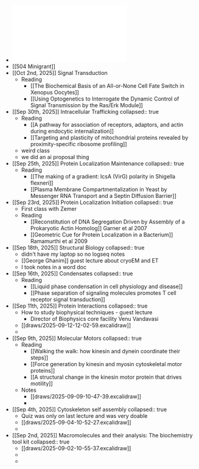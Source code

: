 - ![MOL504_Fall2025_SP.pdf](../assets/MOL504_Fall2025_SP_1756824447343_0.pdf)
- [[504 Minigrant]]
- [[Oct 2nd, 2025]] Signal Transduction
	- Reading
		- [[The Biochemical Basis of an All-or-None Cell Fate Switch in Xenopus Oocytes]]
		- [[Using Optogenetics to Interrogate the Dynamic Control of Signal Transmission by the Ras/Erk Module]]
- [[Sep 30th, 2025]] Intracellular Trafficking
  collapsed:: true
	- Reading
		- [[A pathway for association of receptors, adaptors, and actin during endocytic internalization]]
		- [[Targeting and plasticity of mitochondrial proteins revealed by proximity-specific ribosome profiling]]
	- weird class
	- we did an ai proposal thing
- [[Sep 25th, 2025]] Protein Localization Maintenance
  collapsed:: true
	- Reading
		- [[The making of a gradient: IcsA (VirG) polarity in Shigella flexneri]]
		- [[Plasma Membrane Compartmentalization in Yeast by Messenger RNA Transport and a Septin Diffusion Barrier]]
- [[Sep 23rd, 2025]] Protein Localization Initiation
  collapsed:: true
	- First class with Zemer
	- Reading
		- [[Reconstitution of DNA Segregation Driven by Assembly of a Prokaryotic Actin Homolog]] Garner et al 2007
		- [[Geometric Cue for Protein Localization in a Bacterium]] Ramamurthi et al 2009
- [[Sep 18th, 2025]] Structural Biology
  collapsed:: true
	- didn't have my laptop so no logseq notes
	- [[George Ghanim]] guest lecture about cryoEM and ET
	- I took notes in a word doc
- [[Sep 16th, 2025]] Condensates
  collapsed:: true
	- Reading
		- [[Liquid phase condensation in cell physiology and disease]]
		- [[Phase separation of signaling molecules promotes T cell receptor signal transduction]]
- [[Sep 11th, 2025]] Protein Interactions
  collapsed:: true
	- How to study biophysical techniques - guest lecture
		- Director of Biophysics core facility Venu Vandavasi
	- [[draws/2025-09-12-12-02-59.excalidraw]]
	-
- [[Sep 9th, 2025]] Molecular Motors
  collapsed:: true
	- Reading
		- [[Walking the walk: how kinesin and dynein coordinate their steps]]
		- [[Force generation by kinesin and myosin cytoskeletal motor proteins]]
		- [[A structural change in the kinesin motor protein that drives motility]]
	- Notes
		- [[draws/2025-09-09-10-47-39.excalidraw]]
		-
- [[Sep 4th, 2025]] Cytoskeleton self assembly
  collapsed:: true
	- Quiz was only on last lecture and was very doable
	- [[draws/2025-09-04-10-52-27.excalidraw]]
	-
- [[Sep 2nd, 2025]] Macromolecules and their analysis: The biochemistry tool kit
  collapsed:: true
	- [[draws/2025-09-02-10-55-37.excalidraw]]
	-
	-
